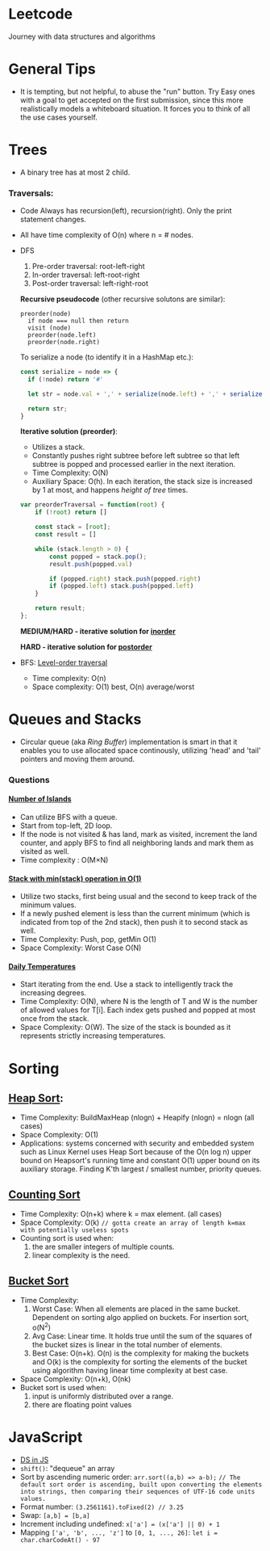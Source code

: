 # Leetcode
Journey with data structures and algorithms

# General Tips
* It is tempting, but not helpful, to abuse the "run" button. Try Easy ones with a goal to get accepted on the first submission, since this more realistically models a whiteboard situation. It forces you to think of all the use cases yourself.

# Trees
* A binary tree has at most 2 child.

### Traversals: 
* Code Always has recursion(left), recursion(right). Only the print statement changes.
* All have time complexity of O(n) where n = # nodes.

* DFS
  1. Pre-order traversal: root-left-right
  2. In-order traversal: left-root-right
  3. Post-order traversal: left-right-root

  **Recursive pseudocode** (other recursive solutons are similar):
  ```
  preorder(node)
    if node === null then return
    visit (node)
    preorder(node.left)
    preorder(node.right)
  ```
  
  To serialize a node (to identify it in a HashMap etc.):
  ```javascript
  const serialize = node => {
    if (!node) return '#'

    let str = node.val + ',' + serialize(node.left) + ',' + serialize(node.right);

    return str;
  }
  ```
  
  **Iterative solution (preorder)**:
  * Utilizes a stack.
  * Constantly pushes right subtree before left subtree so that left subtree is popped and processed earlier in the next iteration.
  * Time Complexity: O(N)
  * Auxiliary Space: O(h). In each iteration, the stack size is increased by 1 at most, and happens *height of tree* times.
  ```javascript
  var preorderTraversal = function(root) {
      if (!root) return []

      const stack = [root];
      const result = []

      while (stack.length > 0) {
          const popped = stack.pop();
          result.push(popped.val)

          if (popped.right) stack.push(popped.right)
          if (popped.left) stack.push(popped.left)
      }

      return result;
  };
  ```
  
  **MEDIUM/HARD - iterative solution for [inorder](https://www.geeksforgeeks.org/inorder-tree-traversal-without-recursion/)**
  
  **HARD - iterative solution for [postorder](https://www.geeksforgeeks.org/iterative-postorder-traversal/)**

* BFS: [Level-order traversal](https://www.youtube.com/watch?v=86g8jAQug04&t=4s&ab_channel=mycodeschool)
  * Time complexity: O(n)
  * Space complexity: O(1) best, O(n) average/worst
  
# Queues and Stacks
* Circular queue (aka *Ring Buffer*) implementation is smart in that it enables you to use allocated space continously, utilizing 'head' and 'tail' pointers and moving them around.

### Questions
#### [Number of Islands](https://leetcode.com/problems/number-of-islands/)
* Can utilize BFS with a queue.
* Start from top-left, 2D loop.
* If the node is not visited & has land, mark as visited, increment the land counter, and apply BFS to find all neighboring lands and mark them as visited as well.
* Time complexity : O(M×N)

#### [Stack with min(stack) operation in O(1)](https://www.youtube.com/watch?v=8Ub73n4ySYk&ab_channel=IDeserve)
* Utilize two stacks, first being usual and the second to keep track of the minimum values.
* If a newly pushed element is less than the current minimum (which is indicated from top of the 2nd stack), then push it to second stack as well.
* Time Complexity: Push, pop, getMin O(1)
* Space Complexity: Worst Case O(N)

#### [Daily Temperatures](https://www.youtube.com/watch?v=WGm4Kj3lhRI&ab_channel=AlexanderLe)
* Start iterating from the end. Use a stack to intelligently track the increasing degrees. 
* Time Complexity: O(N), where N is the length of T and W is the number of allowed values for T[i]. Each index gets pushed and popped at most once from the stack.
* Space Complexity: O(W). The size of the stack is bounded as it represents strictly increasing temperatures.

# Sorting
## [Heap Sort](https://www.programiz.com/dsa/heap-sort):
* Time Complexity: BuildMaxHeap (nlogn) + Heapify (nlogn) = nlogn (all cases)
* Space Complexity: O(1)
* Applications: systems concerned with security and embedded system such as Linux Kernel uses Heap Sort because of the O(n log n) upper bound on Heapsort's running time and constant O(1) upper bound on its auxiliary storage. Finding K'th largest / smallest number, priority queues.

## [Counting Sort](https://www.programiz.com/dsa/counting-sort)
* Time Complexity: O(n+k) where k = max element. (all cases)
* Space Complexity: O(k) `// gotta create an array of length k=max with potentially useless spots`
* Counting sort is used when: 
  1. the are smaller integers of multiple counts.
  2. linear complexity is the need.

## [Bucket Sort](https://www.programiz.com/dsa/bucket-sort)
* Time Complexity:
  1. Worst Case: When all elements are placed in the same bucket. Dependent on sorting algo applied on buckets. For insertion sort, o(N<sup>2</sup>)
  2. Avg Case: Linear time. It holds true until the sum of the squares of the bucket sizes is linear in the total number of elements.
  3. Best Case: O(n+k). O(n) is the complexity for making the buckets and O(k) is the complexity for sorting the elements of the bucket using algorithm having linear time complexity at best case.
* Space Complexity: O(n+k), O(nk)
* Bucket sort is used when:
  1. input is uniformly distributed over a range.
  2. there are floating point values
  
# JavaScript
* [DS in JS](https://adrianmejia.com/data-structures-time-complexity-for-beginners-arrays-hashmaps-linked-lists-stacks-queues-tutorial/)
* `shift()`: "dequeue" an array
* Sort by ascending numeric order: `arr.sort((a,b) => a-b);` `// The default sort order is ascending, built upon converting the elements into strings, then comparing their sequences of UTF-16 code units values.`
* Format number: `(3.2561161).toFixed(2) // 3.25`
* Swap: `[a,b] = [b,a]`
* Increment including undefined: `x['a'] = (x['a'] || 0) + 1`
* Mapping `['a', 'b', ..., 'z']` to `[0, 1, ..., 26]`: `let i = char.charCodeAt() - 97`
